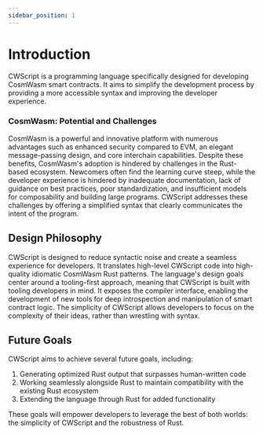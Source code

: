 ```yaml
---
sidebar_position: 1
---
```


# Introduction

CWScript is a programming language specifically designed for developing CosmWasm smart contracts. It aims to simplify
the development process by providing a more accessible syntax and improving the developer experience.

### CosmWasm: Potential and Challenges

CosmWasm is a powerful and innovative platform with numerous advantages such as enhanced security compared to EVM, an
elegant message-passing design, and core interchain capabilities. Despite these benefits, CosmWasm's adoption is
hindered by challenges in the Rust-based ecosystem. Newcomers often find the learning curve steep, while the developer
experience is hindered by inadequate documentation, lack of guidance on best practices, poor standardization, and
insufficient models for composability and building large programs. CWScript addresses these challenges by offering a
simplified syntax that clearly communicates the intent of the program.

## Design Philosophy

CWScript is designed to reduce syntactic noise and create a seamless experience for developers. It translates high-level
CWScript code into high-quality idiomatic CosmWasm Rust patterns. The language's design goals center around a
tooling-first approach, meaning that CWScript is built with tooling developers in mind. It exposes the compiler
interface, enabling the development of new tools for deep introspection and manipulation of smart contract logic. The
simplicity of CWScript allows developers to focus on the complexity of their ideas, rather than wrestling with syntax.

## Future Goals

CWScript aims to achieve several future goals, including:

1. Generating optimized Rust output that surpasses human-written code
2. Working seamlessly alongside Rust to maintain compatibility with the existing Rust ecosystem
3. Extending the language through Rust for added functionality

These goals will empower developers to leverage the best of both worlds: the simplicity of CWScript and the robustness
of Rust.
